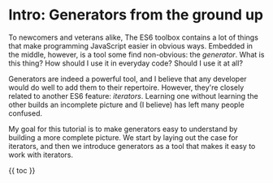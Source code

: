 # Intro: Generators from the ground up

To newcomers and veterans alike, The ES6 toolbox contains a lot of things that make programming JavaScript easier in obvious ways. Embedded in the middle, however, is a tool some find non-obvious: the *generator*. What is this thing? How should I use it in everyday code? Should I use it at all?

Generators are indeed a powerful tool, and I believe that any developer would do well to add them to their repertoire. However, they're closely related to another ES6 feature: *iterators*. Learning one without learning the other builds an incomplete picture and (I believe) has left many people confused.

My goal for this tutorial is to make generators easy to understand by building a more complete picture. We start by laying out the case for iterators, and then we introduce generators as a tool that makes it easy to work with iterators.

{{ toc }}
